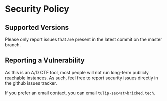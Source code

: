 # Security Policy

## Supported Versions
Please only report issues that are present in the latest commit on the master branch.

## Reporting a Vulnerability
As this is an A/D CTF tool, most people will not run long-term publicly reachable instances. As such, feel free to report security issues directly in the github issues tracker.  
  
 If you prefer an email contact, you can email `tulip-sec<at>bricked.tech`.
